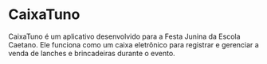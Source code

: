 # CaixaTuno
CaixaTuno é um aplicativo desenvolvido para a Festa Junina da Escola Caetano. Ele funciona como um caixa eletrônico para registrar e gerenciar a venda de lanches e brincadeiras durante o evento.
